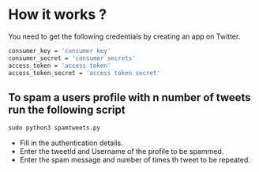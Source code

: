 # How it works ?

You need to get the following credentials by creating an app on Twitter.

```sh
consumer_key = 'consumer key'
consumer_secret = 'consumer secrets'
access_token = 'access token'
access_token_secret = 'access token secret'

```

## To spam a users profile with n number of tweets run the following script

```cmd
sudo python3 spamtweets.py
```

- Fill in the authentication details.
- Enter the tweetId and Username of the profile to be spammed.
- Enter the spam message and number of times th tweet to be repeated.
